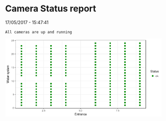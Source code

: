 Camera Status report
================
17/05/2017 - 15:47:41

    All cameras are up and running

![](camreport_files/figure-markdown_github/unnamed-chunk-2-1.png)
